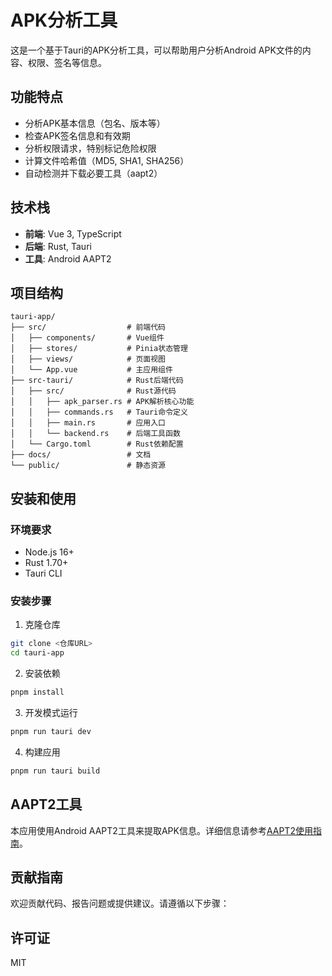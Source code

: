 # APK分析工具

这是一个基于Tauri的APK分析工具，可以帮助用户分析Android APK文件的内容、权限、签名等信息。

## 功能特点

- 分析APK基本信息（包名、版本等）
- 检查APK签名信息和有效期
- 分析权限请求，特别标记危险权限
- 计算文件哈希值（MD5, SHA1, SHA256）
- 自动检测并下载必要工具（aapt2）

## 技术栈

- **前端**: Vue 3, TypeScript
- **后端**: Rust, Tauri
- **工具**: Android AAPT2

## 项目结构

```
tauri-app/
├── src/                  # 前端代码
│   ├── components/       # Vue组件
│   ├── stores/           # Pinia状态管理
│   ├── views/            # 页面视图
│   └── App.vue           # 主应用组件
├── src-tauri/            # Rust后端代码
│   ├── src/              # Rust源代码
│   │   ├── apk_parser.rs # APK解析核心功能
│   │   ├── commands.rs   # Tauri命令定义
│   │   ├── main.rs       # 应用入口
│   │   └── backend.rs    # 后端工具函数
│   └── Cargo.toml        # Rust依赖配置
├── docs/                 # 文档
└── public/               # 静态资源
```

## 安装和使用

### 环境要求

- Node.js 16+
- Rust 1.70+
- Tauri CLI

### 安装步骤

1. 克隆仓库
```bash
git clone <仓库URL>
cd tauri-app
```

2. 安装依赖
```bash
pnpm install
```

3. 开发模式运行
```bash
pnpm run tauri dev
```

4. 构建应用
```bash
pnpm run tauri build
```

## AAPT2工具

本应用使用Android AAPT2工具来提取APK信息。详细信息请参考[AAPT2使用指南](docs/aapt2_usage.md)。

## 贡献指南

欢迎贡献代码、报告问题或提供建议。请遵循以下步骤：


## 许可证

MIT
